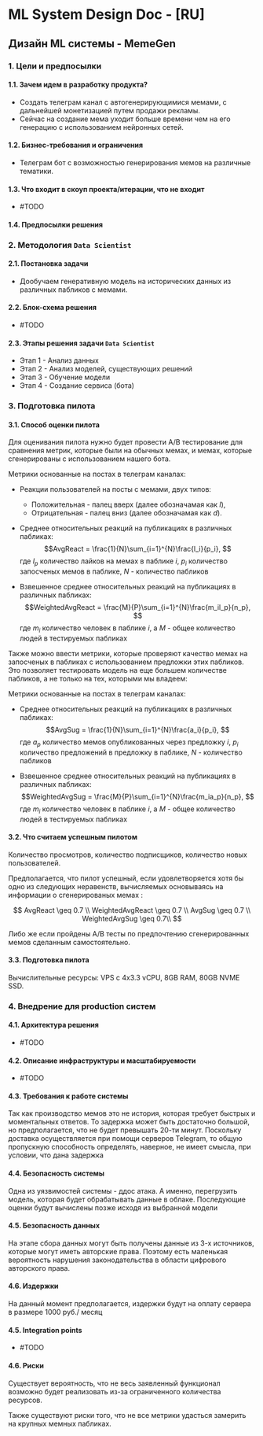 # ML System Design Doc - [RU]
## Дизайн ML системы - MemeGen

### 1. Цели и предпосылки 
#### 1.1. Зачем идем в разработку продукта?  

- Создать телеграм канал с автогенерирующимися мемами, с дальнейшей монетизацией путем продажи рекламы.
- Сейчас на создание мема уходит больше времени чем на его генерацию с использованием нейронных сетей.  

#### 1.2. Бизнес-требования и ограничения  

- Телеграм бот с возможностью генерирования мемов на различные тематики.     

#### 1.3. Что входит в скоуп проекта/итерации, что не входит   

- #TODO

#### 1.4. Предпосылки решения  

### 2. Методология `Data Scientist`     

#### 2.1. Постановка задачи  

- Дообучаем генеративную модель на исторических данных из различных пабликов с мемами.

#### 2.2. Блок-схема решения  

- #TODO

#### 2.3. Этапы решения задачи `Data Scientist`

- Этап 1 - Анализ данных
- Этап 2 - Анализ моделей, существующих решений
- Этап 3 - Обучение модели
- Этап 4 - Создание сервиса (бота)
  
### 3. Подготовка пилота  
  
#### 3.1. Способ оценки пилота

Для оценивания пилота нужно будет провести A/B тестирование для сравнения метрик, которые были на обычных мемах, и мемах, которые сгенерированы с использованием нашего бота.

Метрики основанные на постах в телеграм каналах:
- Реакции пользователей на посты с мемами, двух типов:
    - Положительная - палец вверх (далее обозначамая как $l$),
    - Отрицательная - палец вниз (далее обозначамая как $d$).

- Среднее относительных реакций на публикациях в различных пабликах:
  $$AvgReact = \frac{1}{N}\sum_{i=1}^{N}\frac{l_i}{p_i}, $$
  где $l_p$ количество лайков на мемах в паблике $i$, $p_i$ количество запосченых мемов в паблике, $N$ - количество пабликов

- Взвешенное среднее относительных реакций на публикациях в различных пабликах:
  $$WeightedAvgReact = \frac{M}{P}\sum_{i=1}^{N}\frac{m_il_p}{n_p}, $$
  где $m_i$ количество человек в паблике $i$, а $M$ - общее количество людей в тестируемых пабликах

Также можно ввести метрики, которые проверяют качество мемах на запосченых в пабликах с использованием предложки этих пабликов. Это позволяет тестировать модель на еще большем количестве пабликов, а не только на тех, которыми мы владеем:

Метрики основанные на постах в телеграм каналах:
- Среднее относительных реакций на публикациях в различных пабликах:
  $$AvgSug = \frac{1}{N}\sum_{i=1}^{N}\frac{a_i}{p_i}, $$
  где $a_p$ количество мемов опубликованных через предложку $i$, $p_i$ количество предложений в предложку в паблике, $N$ - количество пабликов

- Взвешенное среднее относительных реакций на публикациях в различных пабликах:
  $$WeightedAvgSug = \frac{M}{P}\sum_{i=1}^{N}\frac{m_ia_p}{n_p}, $$
  где $m_i$ количество человек в паблике $i$, а $M$ - общее количество людей в тестируемых пабликах

  
#### 3.2. Что считаем успешным пилотом  

Количество просмотров, количество подписщиков, количество новых пользователей.<br>

Предполагается, что пилот успешный, если удовлетворяется хотя бы одно из следующих неравенств, вычисляемых основываясь на информации о сгенерированых мемах :

$$
AvgReact \geq 0.7 \\
WeightedAvgReact \geq 0.7 \\
AvgSug \geq 0.7 \\
WeightedAvgSug \geq 0.7\\
$$

Либо же если пройдены A/B тесты по предпочтению сгенерированных мемов сделанным самостоятельно.

#### 3.3. Подготовка пилота  
  
Вычислительные ресурсы: VPS с 4x3.3 vCPU, 8GB RAM, 80GB NVME SSD.

### 4. Внедрение для production систем
  
#### 4.1. Архитектура решения 
  
- #TODO
  
#### 4.2. Описание инфраструктуры и масштабируемости 
  
- #TODO
  
#### 4.3. Требования к работе системы  
  
Так как производство мемов это не история, которая требует быстрых и моментальных ответов. То задержка может быть достаточно большой, но предполагается, что не будет превышать 20-ти минут.
Поскольку доставка осуществляется при помощи серверов Telegram, то общую пропускную способность определять, наверное, не имеет смысла, при условии, что дана задержка
  
#### 4.4. Безопасность системы  
  
Одна из уязвимостей системы - ддос атака. А именно, перегрузить модель, которая будет обрабатывать данные в облаке.
Последующие оценки будут вычислены позже исходя из выбранной модели
  
#### 4.5. Безопасность данных   
  
На этапе сбора данных могут быть получены данные из 3-х источников, которые могут иметь авторские права. Поэтому есть маленькая вероятность нарушения законодательства в области цифрового авторского права.
  
#### 4.6. Издержки  
  
На данный момент предполагается, издержки будут на оплату сервера в размере 1000 руб./ месяц
  
#### 4.5. Integration points  
  
- #TODO
  
#### 4.6. Риски  
  
Существует вероятность, что не весь заявленный функционал возможно будет реализовать из-за ограниченного количества ресурсов.

Также существуют риски того, что не все метрики удасться замерить на крупных мемных пабликах.


